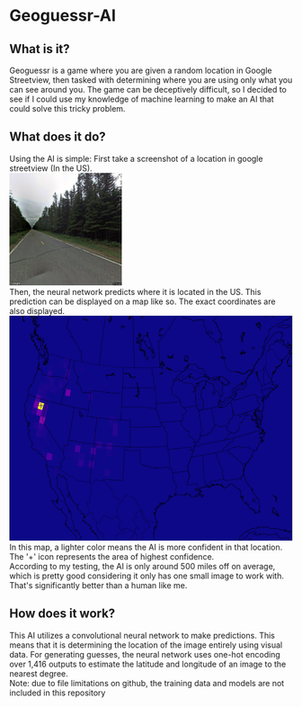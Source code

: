 # Geoguessr-AI
## What is it?
Geoguessr is a game where you are given a random location in Google Streetview, then tasked with determining where you are using only what you can see around you. The game can be deceptively difficult, so I decided to see if I could use my knowledge of machine learning to make an AI that could solve this tricky problem.
<br/>
## What does it do?
Using the AI is simple: First take a screenshot of a location in google streetview (In the US). <br/>
<img src="ReadmeAssets/StreetViewExample.jpg" alt="Example Streetview" height="200"/><br/>
Then, the neural network predicts where it is located in the US. This prediction can be displayed on a map like so. The exact coordinates are also displayed. <br/>
<img src="ReadmeAssets/PredictionExample.png" alt="Example Prediction" height="400"/><br/>
In this map, a lighter color means the AI is more confident in that location. The '+' icon represents the area of highest confidence.<br/>
According to my testing, the AI is only around 500 miles off on average, which is pretty good considering it only has one small image to work with. That's significantly better than a human like me.
## How does it work?
This AI utilizes a convolutional neural network to make predictions. This means that it is determining the location of the image entirely using visual data. For generating guesses, the neural network uses one-hot encoding over 1,416 outputs to estimate the latitude and longitude of an image to the nearest degree. <br/>
Note: due to file limitations on github, the training data and models are not included in this repository
